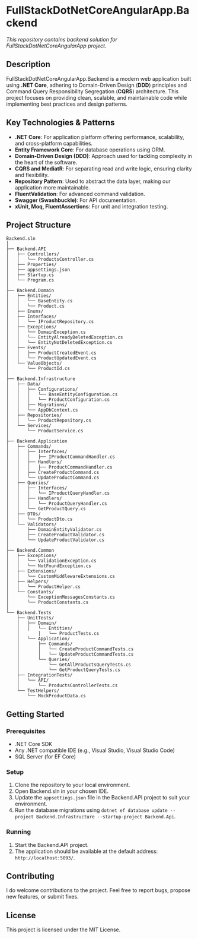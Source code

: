 # FullStackDotNetCoreAngularApp.Backend

*This repository contains backend solution for FullStackDotNetCoreAngularApp project.*

## Description

FullStackDotNetCoreAngularApp.Backend is a modern web application built using **.NET Core**, adhering to Domain-Driven Design (**DDD**) principles and Command Query Responsibility Segregation (**CQRS**) architecture.
This project focuses on providing clean, scalable, and maintainable code while implementing best practices and design patterns.

## Key Technologies & Patterns

-   **.NET Core**: For application platform offering performance, scalability, and cross-platform capabilities.
-   **Entity Framework Core**: For database operations using ORM.
-   **Domain-Driven Design (DDD)**: Approach used for tackling complexity in the heart of the software.
-   **CQRS and MediatR**: For separating read and write logic, ensuring clarity and flexibility.
-   **Repository Pattern**: Used to abstract the data layer, making our application more maintainable.
-   **FluentValidation**: For advanced command validation.
-   **Swagger (Swashbuckle)**: For API documentation.
-   **xUnit, Moq, FluentAssertions**: For unit and integration testing.

## Project Structure

    Backend.sln
    │
    ├── Backend.API
    │   ├── Controllers/
    │   │   └── ProductsController.cs
    │   ├── Properties/
    │   ├── appsettings.json
    │   ├── Startup.cs
    │   └── Program.cs
    │
    ├── Backend.Domain
    │   ├── Entities/
    │   │   └── BaseEntity.cs
    │   │   └── Product.cs
    │   ├── Enums/
    │   ├── Interfaces/
    │   │   └── IProductRepository.cs
    │   ├── Exceptions/
    │   │   └── DomainException.cs
    │   │   └── EntityAlreadyDeletedException.cs
    │   │   └── EntityNotDeletedException.cs
    │   ├── Events/
    │   │   ├── ProductCreatedEvent.cs
    │   │   └── ProductUpdatedEvent.cs
    │   └── ValueObjects/
    │       └── ProductId.cs
    │
    ├── Backend.Infrastructure
    │   ├── Data/
    │   │   ├── Configurations/
    │   │   │   └── BaseEntityConfiguration.cs
    │   │   │   └── ProductConfiguration.cs
    │   │   ├── Migrations/
    │   │   └── AppDbContext.cs
    │   ├── Repositories/
    │   │   └── ProductRepository.cs
    │   └── Services/
    │       └── ProductService.cs
    │
    ├── Backend.Application
    │   ├── Commands/
    │   │   ├── Interfaces/
    │   │   │   ├── IProductCommandHandler.cs
    │   │   ├── Handlers/
    │   │   │   ├── ProductCommandHandler.cs
    │   │   ├── CreateProductCommand.cs
    │   │   └── UpdateProductCommand.cs
    │   ├── Queries/
    │   │   ├── Interfaces/
    │   │   │   └── IProductQueryHandler.cs
    │   │   ├── Handlers/
    │   │   │   └── ProductQueryHandler.cs
    │   │   └── GetProductQuery.cs
    │   ├── DTOs/
    │   │   └── ProductDto.cs
    │   └── Validators/
    │       ├── DomainEntityValidator.cs
    │       ├── CreateProductValidator.cs
    │       └── UpdateProductValidator.cs
    │
    ├── Backend.Common
    │   ├── Exceptions/
    │   │   └── ValidationException.cs
    │   │   └── NotFoundException.cs
    │   ├── Extensions/
    │   │   └── CustomMiddlewareExtensions.cs
    │   ├── Helpers/
    │   │   └── ProductHelper.cs
    │   └── Constants/
    │       └── ExceptionMessagesConstants.cs
    │       └── ProductConstants.cs
    │
    └── Backend.Tests
        ├── UnitTests/
        │   ├── Domain/
        │   │   └── Entities/
        │       │   └── ProductTests.cs
        │   └── Application/
        │       ├── Commands/
        │       │   └── CreateProductCommandTests.cs
        │       │   └── UpdateProductCommandTests.cs
        │       └── Queries/
        │           └── GetAllProductsQueryTests.cs
        │           └── GetProductQueryTests.cs
        ├── IntegrationTests/
        │   └── API/
        │       └── ProductsControllerTests.cs
        └── TestHelpers/
            └── MockProductData.cs

## Getting Started

### Prerequisites

-   .NET Core SDK
-   Any .NET compatible IDE (e.g., Visual Studio, Visual Studio Code)
-   SQL Server (for EF Core)

### Setup

1.  Clone the repository to your local environment.
2.  Open Backend.sln in your chosen IDE.
3.  Update the `appsettings.json` file in the Backend.API project to suit your environment.
4.  Run the database migrations using `dotnet ef database update --project Backend.Infrastructure --startup-project Backend.Api`.

### Running

1.  Start the Backend.API project.
2.  The application should be available at the default address: `http://localhost:5093/`.

## Contributing

I do welcome contributions to the project.
Feel free to report bugs, propose new features, or submit fixes.

## License

This project is licensed under the MIT License.
